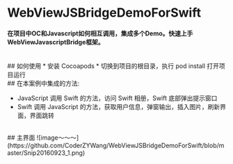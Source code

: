 # WebViewJSBridgeDemoForSwift
#### 在项目中OC和Javascript如何相互调用，集成多个Demo。快速上手WebViewJavascriptBridge框架。

<br>
## 如何使用
* 安装 Cocoapods
* 切换到项目的根目录，执行 pod install
    打开项目运行 
    
<br>
## 在本案例中集成的方法:

* JavaScript 调用 Swift 的方法，访问 Swift 相册，Swift 底部弹出提示窗口
* Swift 调用 JavaScript 的方法，获取用户信息，弹窗输出，插入图片，刷新界面，界面跳转

<br>
## 主界面
![image～～～](https://github.com/CoderZYWang/WebViewJSBridgeDemoForSwift/blob/master/Snip20160923_1.png)
